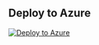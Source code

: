 ## Deploy to Azure

[![Deploy to Azure](https://aka.ms/deploytoazurebutton)](https://portal.azure.com/#create/Microsoft.Template/uri/https%3A%2F%2Fgithub.com%2Fprnz13%2FARM-Templates%2Fblob%2F0ee1e5deb78dc1ca09300d27db1cdcf0bd163a0b%2FCreate%2520a%2520VM%2FCreate%2520a%2520APP%2520VM%2520for%2520Production%2520Servers%2FAPP%2520VM.Json)




